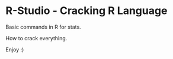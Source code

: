 # R-Studio - Cracking R Language

Basic commands in R for stats. 

How to crack everything.

Enjoy :)
